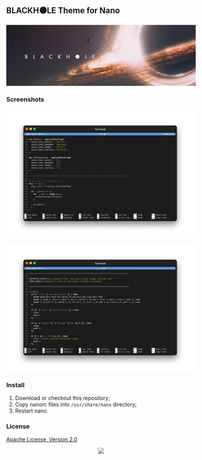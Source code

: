 ## BLACKH⚫LE Theme for Nano

<p align="center"><a href="#readme"><img src=".github/images/card.jpg"/></a></p>

### Screenshots

![Screenshot](.github/images/blackhole-nano-1.png)

![Screenshot](.github/images/blackhole-nano-2.png)

### Install

1. Download or checkout this repository;
2. Copy nanorc files into `/usr/share/nano` directory;
3. Restart nano.

### License

[Apache License, Version 2.0](https://www.apache.org/licenses/LICENSE-2.0)

<p align="center"><a href="https://essentialkaos.com"><img src="https://gh.kaos.st/ekgh.svg"/></a></p>
